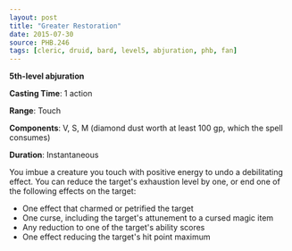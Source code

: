 ```yaml
---
layout: post
title: "Greater Restoration"
date: 2015-07-30
source: PHB.246
tags: [cleric, druid, bard, level5, abjuration, phb, fan]
---
```


**5th-level abjuration**

**Casting Time**: 1 action

**Range**: Touch

**Components**: V, S, M (diamond dust worth at least 100 gp, which the spell consumes)

**Duration**: Instantaneous

You imbue a creature you touch with positive energy to undo a debilitating effect. You can reduce the target's exhaustion level by one, or end one of the following effects on the target:

* One effect that charmed or petrified the target
* One curse, including the target's attunement to a cursed magic item
* Any reduction to one of the target's ability scores
* One effect reducing the target's hit point maximum
